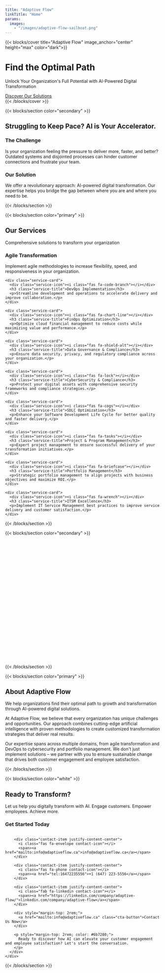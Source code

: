 ```yaml
---
title: "Adaptive Flow"
linkTitle: "Home"
params:
  images:
    - "/images/adaptive-flow-sailboat.png"
---
```


{{< blocks/cover title="Adaptive Flow" image_anchor="center" height="max" color="dark">}}
<div class="hero-section">
  <div class="container">
    <h1 class="hero-title">Find the Optimal Path</h1>
    <p class="hero-subtitle">Unlock Your Organization's Full Potential with AI-Powered Digital Transformation</p>
    <a class="cta-button" href="#services">Discover Our Solutions</a>
  </div>
</div>
{{< /blocks/cover >}}

{{< blocks/section color="secondary" >}}
<div class="container section-padding" id="problem">
  <div class="row">
    <div class="col-12">
      <h2 class="section-title">Struggling to Keep Pace? AI is Your Accelerator.</h2>
    </div>
  </div>
  <div class="row">
    <div class="col-md-6">
      <div class="problem-box">
        <h3><i class="fas fa-exclamation-triangle" style="color: var(--af-accent);"></i> The Challenge</h3>
        <p>Is your organization feeling the pressure to deliver more, faster, and better? Outdated systems and disjointed processes can hinder customer connections and frustrate your team.</p>
      </div>
    </div>
    <div class="col-md-6">
      <div class="solution-box">
        <h3><i class="fas fa-lightbulb" style="color: var(--af-secondary);"></i> Our Solution</h3>
        <p>We offer a revolutionary approach: AI-powered digital transformation. Our expertise helps you bridge the gap between where you are and where you need to be.</p>
      </div>
    </div>
  </div>
</div>
{{< /blocks/section >}}

{{< blocks/section color="primary" >}}
<div class="container section-padding" id="services">
  <div class="row">
    <div class="col-12">
      <h2 class="section-title">Our Services</h2>
      <p class="section-subtitle">Comprehensive solutions to transform your organization</p>
    </div>
  </div>
  
  <div class="services-grid">
    <div class="service-card">
      <div class="service-icon"><i class="fas fa-sync-alt"></i></div>
      <h3 class="service-title">Agile Transformation</h3>
      <p>Implement agile methodologies to increase flexibility, speed, and responsiveness in your organization.</p>
    </div>
    
    <div class="service-card">
      <div class="service-icon"><i class="fas fa-code-branch"></i></div>
      <h3 class="service-title">DevOps Implementation</h3>
      <p>Streamline development and operations to accelerate delivery and improve collaboration.</p>
    </div>
    
    <div class="service-card">
      <div class="service-icon"><i class="fas fa-chart-line"></i></div>
      <h3 class="service-title">FinOps Optimization</h3>
      <p>Optimize cloud financial management to reduce costs while maximizing value and performance.</p>
    </div>
    
    <div class="service-card">
      <div class="service-icon"><i class="fas fa-shield-alt"></i></div>
      <h3 class="service-title">Data Governance & Compliance</h3>
      <p>Ensure data security, privacy, and regulatory compliance across your organization.</p>
    </div>
    
    <div class="service-card">
      <div class="service-icon"><i class="fas fa-lock"></i></div>
      <h3 class="service-title">CyberSecurity & Compliance</h3>
      <p>Protect your digital assets with comprehensive security frameworks and compliance strategies.</p>
    </div>
    
    <div class="service-card">
      <div class="service-icon"><i class="fas fa-cogs"></i></div>
      <h3 class="service-title">SDLC Optimization</h3>
      <p>Enhance your Software Development Life Cycle for better quality and faster delivery.</p>
    </div>
    
    <div class="service-card">
      <div class="service-icon"><i class="fas fa-tasks"></i></div>
      <h3 class="service-title">Project & Program Management</h3>
      <p>Expert project management to ensure successful delivery of your transformation initiatives.</p>
    </div>
    
    <div class="service-card">
      <div class="service-icon"><i class="fas fa-briefcase"></i></div>
      <h3 class="service-title">Portfolio Management</h3>
      <p>Strategic portfolio management to align projects with business objectives and maximize ROI.</p>
    </div>
    
    <div class="service-card">
      <div class="service-icon"><i class="fas fa-wrench"></i></div>
      <h3 class="service-title">ITSM Excellence</h3>
      <p>Implement IT Service Management best practices to improve service delivery and customer satisfaction.</p>
    </div>
  </div>
</div>
{{< /blocks/section >}}

{{< blocks/section color="secondary" >}}
<div class="container section-padding" id="benefits">
  <div class="row">
    <div class="col-12">
      <h2 class="section-title" style="color: white;">Transform Your Business Impact</h2>
    </div>
  </div>
  <div class="row text-center">
    <div class="col-md-6 mb-4">
      <div style="background: rgba(255,255,255,0.1); padding: 2rem; border-radius: 12px;">
        <i class="fas fa-users fa-3x mb-3" style="color: var(--af-secondary);"></i>
        <h3 style="color: white;">Supercharge Customer Engagement</h3>
        <p style="color: rgba(255,255,255,0.9);">Predict needs, personalize journeys, and provide seamless support that builds lasting relationships.</p>
      </div>
    </div>
    <div class="col-md-6 mb-4">
      <div style="background: rgba(255,255,255,0.1); padding: 2rem; border-radius: 12px;">
        <i class="fas fa-rocket fa-3x mb-3" style="color: var(--af-secondary);"></i>
        <h3 style="color: white;">Boost Employee Satisfaction</h3>
        <p style="color: rgba(255,255,255,0.9);">Free your team from manual burdens, provide intuitive tools, and create an environment where innovation thrives.</p>
      </div>
    </div>
  </div>
</div>
{{< /blocks/section >}}

{{< blocks/section color="primary" >}}
<div class="container section-padding" id="about">
  <div class="row">
    <div class="col-12">
      <h2 class="section-title">About Adaptive Flow</h2>
      <div class="row">
        <div class="col-md-8 mx-auto">
          <p class="lead text-center">We help organizations find their optimal path to growth and transformation through AI-powered digital solutions.</p>
          <p>At Adaptive Flow, we believe that every organization has unique challenges and opportunities. Our approach combines cutting-edge artificial intelligence with proven methodologies to create customized transformation strategies that deliver real results.</p>
          <p>Our expertise spans across multiple domains, from agile transformation and DevOps to cybersecurity and portfolio management. We don't just implement solutions – we partner with you to ensure sustainable change that drives both customer engagement and employee satisfaction.</p>
        </div>
      </div>
    </div>
  </div>
</div>
{{< /blocks/section >}}

{{< blocks/section color="white" >}}
<div class="container section-padding" id="contact">
  <div class="row">
    <div class="col-12">
      <h2 class="section-title">Ready to Transform?</h2>
      <p class="section-subtitle">Let us help you digitally transform with AI. Engage customers. Empower employees. Achieve more.</p>
    </div>
  </div>
  <div class="row justify-content-center">
    <div class="col-md-8">
      <div class="contact-info text-center">
        <h3 style="color: var(--af-primary); margin-bottom: 2rem;">Get Started Today</h3>
        
        <div class="contact-item justify-content-center">
          <i class="fas fa-envelope contact-icon"></i>
          <span><a href="mailto:info@adaptiveflow.ca">info@adaptiveflow.ca</a></span>
        </div>
        
        <div class="contact-item justify-content-center">
          <i class="fas fa-phone contact-icon"></i>
          <span><a href="tel:16472235556">+1 (647) 223-5556</a></span>
        </div>
        
        <div class="contact-item justify-content-center">
          <i class="fab fa-linkedin contact-icon"></i>
          <span><a href="https://linkedin.com/company/adaptive-flow/">linkedin.com/company/adaptive-flow</a></span>
        </div>
        
        <div style="margin-top: 2rem;">
          <a href="mailto:info@adaptiveflow.ca" class="cta-button">Contact Us Now</a>
        </div>
        
        <p style="margin-top: 2rem; color: #6b7280;">
          Ready to discover how AI can elevate your customer engagement and employee satisfaction? Let's start the conversation.
        </p>
      </div>
    </div>
  </div>
</div>
{{< /blocks/section >}}
